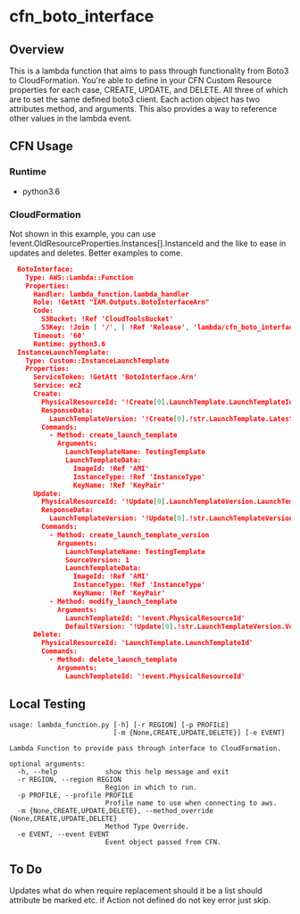 # cfn_boto_interface

## Overview
This is a lambda function that aims to pass through functionality from Boto3 to CloudFormation. You're able to define in your CFN Custom Resource properties for each case, CREATE, UPDATE, and DELETE. All three of which are to set the same defined boto3 client. Each action object has two attributes method, and arguments. This also provides a way to reference other values in the lambda event.


## CFN Usage

### Runtime
* python3.6

### CloudFormation
Not shown in this example, you can use !event.OldResourceProperties.Instances[].InstanceId and the like to ease in updates and deletes. Better examples to come.

```json
  BotoInterface:
    Type: AWS::Lambda::Function
    Properties:
      Handler: lambda_function.lambda_handler
      Role: !GetAtt "IAM.Outputs.BotoInterfaceArn"
      Code:
        S3Bucket: !Ref 'CloudToolsBucket'
        S3Key: !Join [ '/', [ !Ref 'Release', 'lambda/cfn_boto_interface.zip' ] ]
      Timeout: '60'
      Runtime: python3.6
  InstanceLaunchTemplate:
    Type: Custom::InstanceLaunchTemplate
    Properties:
      ServiceToken: !GetAtt 'BotoInterface.Arn'
      Service: ec2
      Create:
        PhysicalResourceId: '!Create[0].LaunchTemplate.LaunchTemplateId'
        ResponseData:
          LaunchTemplateVersion: '!Create[0].!str.LaunchTemplate.LatestVersionNumber'
        Commands:
          - Method: create_launch_template
            Arguments:
              LaunchTemplateName: TestingTemplate
              LaunchTemplateData:
                ImageId: !Ref 'AMI'
                InstanceType: !Ref 'InstanceType'
                KeyName: !Ref 'KeyPair'
      Update:
        PhysicalResourceId: '!Update[0].LaunchTemplateVersion.LaunchTemplateId'
        ResponseData:
          LaunchTemplateVersion: '!Update[0].!str.LaunchTemplateVersion.VersionNumber'
        Commands:
          - Method: create_launch_template_version
            Arguments:
              LaunchTemplateName: TestingTemplate
              SourceVersion: 1
              LaunchTemplateData:
                ImageId: !Ref 'AMI'
                InstanceType: !Ref 'InstanceType'
                KeyName: !Ref 'KeyPair'
          - Method: modify_launch_template
            Arguments:
              LaunchTemplateId: '!event.PhysicalResourceId'
              DefaultVersion: '!Update[0].!str.LaunchTemplateVersion.VersionNumber'
      Delete:
        PhysicalResourceId: 'LaunchTemplate.LaunchTemplateId'
        Commands:
          - Method: delete_launch_template
            Arguments:
              LaunchTemplateId: '!event.PhysicalResourceId'

```



## Local Testing

```
usage: lambda_function.py [-h] [-r REGION] [-p PROFILE]
                          [-m {None,CREATE,UPDATE,DELETE}] [-e EVENT]

Lambda Function to provide pass through interface to CloudFormation.

optional arguments:
  -h, --help            show this help message and exit
  -r REGION, --region REGION
                        Region in which to run.
  -p PROFILE, --profile PROFILE
                        Profile name to use when connecting to aws.
  -m {None,CREATE,UPDATE,DELETE}, --method_override {None,CREATE,UPDATE,DELETE}
                        Method Type Override.
  -e EVENT, --event EVENT
                        Event object passed from CFN.
```



## To Do

Updates what do when require replacement
should it be a list should attribute be marked etc. 
if Action not defined do not key error just skip.
